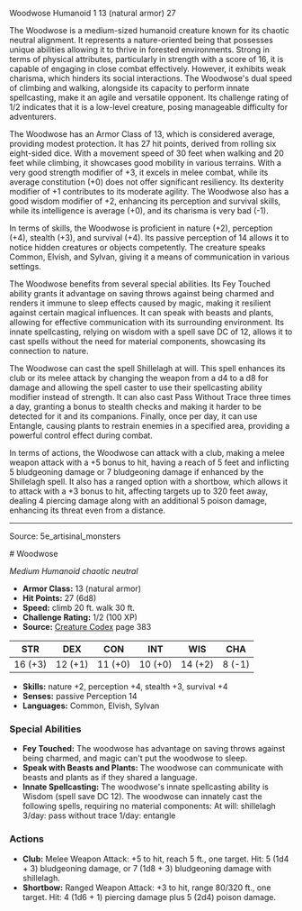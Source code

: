 <MonsterName/>Woodwose</MonsterName>
<CreatureType/>Humanoid</CreatureType>
<CR/>1</CR>
<AC/>13 (natural armor)</AC>
<HP/>27</HP>
<summary>The Woodwose is a medium-sized humanoid creature known for its chaotic neutral alignment. It represents a nature-oriented being that possesses unique abilities allowing it to thrive in forested environments. Strong in terms of physical attributes, particularly in strength with a score of 16, it is capable of engaging in close combat effectively. However, it exhibits weak charisma, which hinders its social interactions. The Woodwose's dual speed of climbing and walking, alongside its capacity to perform innate spellcasting, make it an agile and versatile opponent. Its challenge rating of 1/2 indicates that it is a low-level creature, posing manageable difficulty for adventurers.</summary>

<detail>

The Woodwose has an Armor Class of 13, which is considered average, providing modest protection. It has 27 hit points, derived from rolling six eight-sided dice. With a movement speed of 30 feet when walking and 20 feet while climbing, it showcases good mobility in various terrains. With a very good strength modifier of +3, it excels in melee combat, while its average constitution (+0) does not offer significant resiliency. Its dexterity modifier of +1 contributes to its moderate agility. The Woodwose also has a good wisdom modifier of +2, enhancing its perception and survival skills, while its intelligence is average (+0), and its charisma is very bad (-1).

In terms of skills, the Woodwose is proficient in nature (+2), perception (+4), stealth (+3), and survival (+4). Its passive perception of 14 allows it to notice hidden creatures or objects competently. The creature speaks Common, Elvish, and Sylvan, giving it a means of communication in various settings.

The Woodwose benefits from several special abilities. Its Fey Touched ability grants it advantage on saving throws against being charmed and renders it immune to sleep effects caused by magic, making it resilient against certain magical influences. It can speak with beasts and plants, allowing for effective communication with its surrounding environment. Its innate spellcasting, relying on wisdom with a spell save DC of 12, allows it to cast spells without the need for material components, showcasing its connection to nature.

The Woodwose can cast the spell Shillelagh at will. This spell enhances its club or its melee attack by changing the weapon from a d4 to a d8 for damage and allowing the spell caster to use their spellcasting ability modifier instead of strength. It can also cast Pass Without Trace three times a day, granting a bonus to stealth checks and making it harder to be detected for it and its companions. Finally, once per day, it can use Entangle, causing plants to restrain enemies in a specified area, providing a powerful control effect during combat.

In terms of actions, the Woodwose can attack with a club, making a melee weapon attack with a +5 bonus to hit, having a reach of 5 feet and inflicting 5 bludgeoning damage or 7 bludgeoning damage if enhanced by the Shillelagh spell. It also has a ranged option with a shortbow, which allows it to attack with a +3 bonus to hit, affecting targets up to 320 feet away, dealing 4 piercing damage along with an additional 5 poison damage, enhancing its threat even from a distance.</detail>



---

Source: 5e_artisinal_monsters

<statblock>
# Woodwose

*Medium* *Humanoid* *chaotic neutral*

- **Armor Class:** 13 (natural armor)
- **Hit Points:** 27 (6d8)
- **Speed:** climb 20 ft. walk 30 ft.
- **Challenge Rating:** 1/2 (100 XP)
- **Source:** [Creature Codex](https://koboldpress.com/kpstore/product/creature-codex-for-5th-edition-dnd) page 383

| STR | DEX | CON | INT | WIS | CHA |
| --- | --- | --- | --- | --- | --- |
| 16 (+3) | 12 (+1) | 11 (+0) | 10 (+0) | 14 (+2) | 8 (-1) |

- **Skills:** nature +2, perception +4, stealth +3, survival +4
- **Senses:** passive Perception 14
- **Languages:** Common, Elvish, Sylvan

### Special Abilities

- **Fey Touched:** The woodwose has advantage on saving throws against being charmed, and magic can't put the woodwose to sleep.
- **Speak with Beasts and Plants:** The woodwose can communicate with beasts and plants as if they shared a language.
- **Innate Spellcasting:** The woodwose's innate spellcasting ability is Wisdom (spell save DC 12). The woodwose can innately cast the following spells, requiring no material components:
At will: shillelagh
3/day: pass without trace
1/day: entangle

### Actions

- **Club:** Melee Weapon Attack: +5 to hit, reach 5 ft., one target. Hit: 5 (1d4 + 3) bludgeoning damage, or 7 (1d8 + 3) bludgeoning damage with shillelagh.
- **Shortbow:** Ranged Weapon Attack: +3 to hit, range 80/320 ft., one target. Hit: 4 (1d6 + 1) piercing damage plus 5 (2d4) poison damage.


</statblock>


